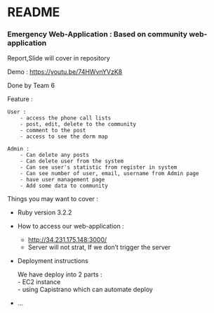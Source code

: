 # README

### Emergency Web-Application : Based on community web-application

Report,Slide will cover in repository

Demo : https://youtu.be/74HWvnYVzK8

Done by Team 6

Feature : 

    User :     
        - access the phone call lists 
        - post, edit, delete to the community
        - comment to the post
        - access to see the dorm map

    Admin :
        - Can delete any posts
        - Can delete user from the system
        - Can see user's statistic from register in system
        - Can see number of user, email, username from Admin page
        - have user management page
        - Add some data to community


Things you may want to cover :  

* Ruby version 3.2.2   

* How to access our web-application : 
    - http://34.231.175.148:3000/
    - Server will not strat, If we don’t trigger the server

* Deployment instructions
       
    We have deploy into 2 parts  :      
        - EC2 instance    
        - using Capistrano which can automate deploy    
* ...
